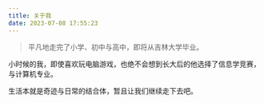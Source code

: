 ```yaml
---
title: 关于我
date: 2023-07-08 17:55:23
---
```


> 平凡地走完了小学、初中与高中，即将从吉林大学毕业。

小时候的我，即使喜欢玩电脑游戏，也绝不会想到长大后的他选择了信息学竞赛，与计算机专业。

生活本就是奇迹与日常的结合体，暂且让我们继续走下去吧。
